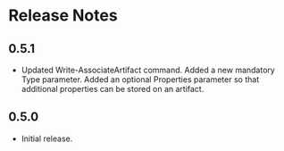 # Release Notes

## 0.5.1
 * Updated Write-AssociateArtifact command. Added a new mandatory Type parameter. Added an optional Properties parameter so that additional properties can be stored on an artifact.

## 0.5.0
 * Initial release.